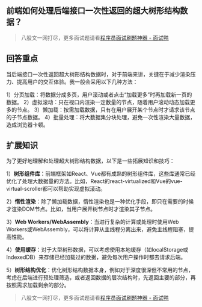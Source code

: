 ## 前端如何处理后端接口一次性返回的超大树形结构数据？
> 八股文一网打尽，更多面试题请看[程序员面试刷题神器 - 面试鸭](https://www.mianshiya.com/)

## 回答重点
当后端接口一次性返回超大树形结构数据时，对于前端来讲，关键在于减少渲染压力、提高用户的交互体验。我一般会采用以下几种方法：

1）分页加载：将数据分成多页，用户滚动或者点击“加载更多”时再加载新一页的数据。
2）虚拟滚动：只在视口内渲染一定数量的节点，随着用户滚动动态加载更多的节点。
3）懒加载：按需加载数据，只有在用户展开某个节点时才请求该节点的子节点数据。
4）批量处理：将大数据集分块处理，避免一次性渲染大量数据，造成浏览器卡顿。

## 扩展知识
为了更好地理解和处理超大树形结构数据，以下是一些拓展知识和技巧：

1）**树形组件库**：前端框架如React、Vue都有成熟的树形组件库，这些库通常已经优化了处理大数据量的方法。比如，React的react-virtualized和Vue的vue-virtual-scroller都可以帮助实现虚拟滚动。
  
2）**惰性渲染**：除了懒加载数据，惰性渲染也是一种优化手段，即只在需要的时候才渲染DOM节点。比如，当用户展开树节点时才渲染其子节点。

3）**Web Workers/WebAssembly**：当进行复杂的计算或处理时使用Web Workers或WebAssembly，可以将计算从主线程分离出来，避免主线程阻塞，提高性能。

4）**使用缓存**：对于大型树形数据，可以考虑使用本地缓存（如localStorage或IndexedDB）来存储已经加载过的数据，避免每次用户操作时都去请求后端。

5）**树形结构优化**：优化树形结构数据本身，例如对于深度很深但不常用的节点，考虑在后端进行预处理筛选，或者返回数据的层次结构时，先返回主要的部分，再按照需求加载剩余的部分。



> 八股文一网打尽，更多面试题请看[程序员面试刷题神器 - 面试鸭](https://www.mianshiya.com/)